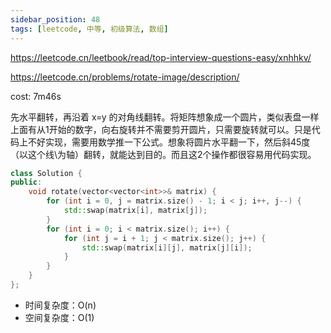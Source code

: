 ```yaml
---
sidebar_position: 48
tags: [leetcode, 中等, 初级算法, 数组]
---
```


https://leetcode.cn/leetbook/read/top-interview-questions-easy/xnhhkv/

https://leetcode.cn/problems/rotate-image/description/

cost: 7m46s

先水平翻转，再沿着 x=y 的对角线翻转。将矩阵想象成一个圆片，类似表盘一样上面有从1开始的数字，向右旋转并不需要剪开圆片，只需要旋转就可以。只是代码上不好实现，需要用数学推一下公式。想象将圆片水平翻一下，然后斜45度（以这个线\为轴）翻转，就能达到目的。而且这2个操作都很容易用代码实现。

```cpp
class Solution {
public:
    void rotate(vector<vector<int>>& matrix) {
        for (int i = 0, j = matrix.size() - 1; i < j; i++, j--) {
            std::swap(matrix[i], matrix[j]);
        }
        for (int i = 0; i < matrix.size(); i++) {
            for (int j = i + 1; j < matrix.size(); j++) {
                std::swap(matrix[i][j], matrix[j][i]);
            }
        }
    }
};
```

- 时间复杂度：O(n)
- 空间复杂度：O(1)
